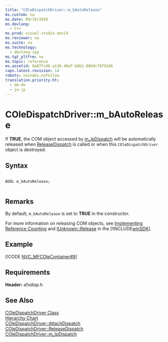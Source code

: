 ```yaml
---
title: "COleDispatchDriver::m_bAutoRelease"
ms.custom: na
ms.date: 09/19/2016
ms.devlang: 
  - C++
ms.prod: visual-studio-dev14
ms.reviewer: na
ms.suite: na
ms.technology: 
  - devlang-cpp
ms.tgt_pltfrm: na
ms.topic: reference
ms.assetid: 0a07fc46-a136-40a7-b8b1-8849cf0792d6
caps.latest.revision: 14
robots: noindex,nofollow
translation.priority.ht: 
  - de-de
  - ja-jp
---
```

# COleDispatchDriver::m_bAutoRelease
If **TRUE**, the COM object accessed by [m_lpDispatch](../vs140/COleDispatchDriver--m_lpDispatch.md) will be automatically released when [ReleaseDispatch](../vs140/COleDispatchDriver--ReleaseDispatch.md) is called or when this `COleDispatchDriver` object is destroyed.  
  
## Syntax  
  
```  
  
BOOL m_bAutoRelease;  
  
```  
  
## Remarks  
 By default, `m_bAutoRelease` is set to **TRUE** in the constructor.  
  
 For more information on releasing COM objects, see [Implementing Reference Counting](http://msdn.microsoft.com/library/windows/desktop/ms693431) and [IUnknown::Release](http://msdn.microsoft.com/library/windows/desktop/ms682317) in the [!INCLUDE[winSDK](../vs140/includes/winSDK_md.md)].  
  
## Example  
 [!CODE [NVC_MFCOleContainer#9](../CodeSnippet/VS_Snippets_Cpp/NVC_MFCOleContainer#9)]  
  
## Requirements  
 **Header:** afxdisp.h  
  
## See Also  
 [COleDispatchDriver Class](../vs140/COleDispatchDriver-Class.md)   
 [Hierarchy Chart](../vs140/Hierarchy-Chart.md)   
 [COleDispatchDriver::AttachDispatch](../vs140/COleDispatchDriver--AttachDispatch.md)   
 [COleDispatchDriver::ReleaseDispatch](../vs140/COleDispatchDriver--ReleaseDispatch.md)   
 [COleDispatchDriver::m_lpDispatch](../vs140/COleDispatchDriver--m_lpDispatch.md)